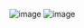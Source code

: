 ![image](https://github.com/EgoriiZaharov/PhisicsRuletka/assets/168332274/66ddcbc2-4304-4f07-ada3-f842c954d4b0)
![image](https://github.com/EgoriiZaharov/PhisicsRuletka/assets/168332274/5915d76a-ed2a-4d5f-9caf-c3f6a065c189)
